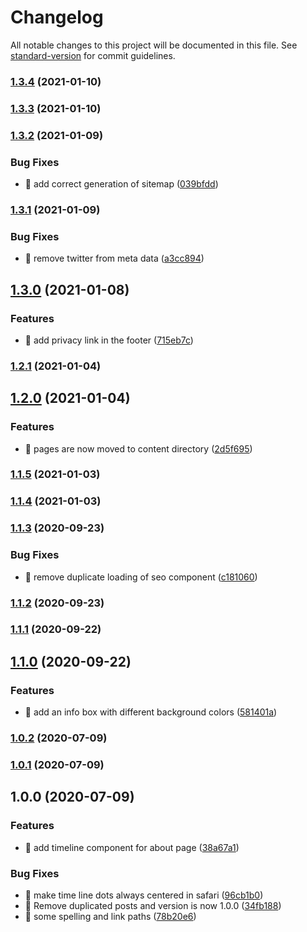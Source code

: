 # Changelog

All notable changes to this project will be documented in this file. See [standard-version](https://github.com/conventional-changelog/standard-version) for commit guidelines.

### [1.3.4](https://github.com/samuelsson/eriksamuelsson/compare/v1.3.3...v1.3.4) (2021-01-10)

### [1.3.3](https://github.com/samuelsson/eriksamuelsson/compare/v1.3.2...v1.3.3) (2021-01-10)

### [1.3.2](https://github.com/samuelsson/eriksamuelsson/compare/v1.3.1...v1.3.2) (2021-01-09)


### Bug Fixes

* 🐛 add correct generation of sitemap ([039bfdd](https://github.com/samuelsson/eriksamuelsson/commit/039bfdd4cfe6d0fdcfc75c2939f1fb0707d07499))

### [1.3.1](https://github.com/samuelsson/eriksamuelsson/compare/v1.3.0...v1.3.1) (2021-01-09)


### Bug Fixes

* 🐛 remove twitter from meta data ([a3cc894](https://github.com/samuelsson/eriksamuelsson/commit/a3cc894b0d1408e6f443251e895eed944a6fa242))

## [1.3.0](https://github.com/samuelsson/eriksamuelsson/compare/v1.2.1...v1.3.0) (2021-01-08)


### Features

* 🎸 add privacy link in the footer ([715eb7c](https://github.com/samuelsson/eriksamuelsson/commit/715eb7cf77e3aa42758efbe4a6b11acf8d318962))

### [1.2.1](https://github.com/samuelsson/eriksamuelsson/compare/v1.2.0...v1.2.1) (2021-01-04)

## [1.2.0](https://github.com/samuelsson/eriksamuelsson/compare/v1.1.5...v1.2.0) (2021-01-04)


### Features

* 🎸 pages are now moved to content directory ([2d5f695](https://github.com/samuelsson/eriksamuelsson/commit/2d5f69585450d9a55962a30b90fbef97878f07c3))

### [1.1.5](https://github.com/samuelsson/eriksamuelsson/compare/v1.1.4...v1.1.5) (2021-01-03)

### [1.1.4](https://github.com/samuelsson/eriksamuelsson/compare/v1.1.3...v1.1.4) (2021-01-03)

### [1.1.3](https://github.com/samuelsson/eriksamuelsson/compare/v1.1.2...v1.1.3) (2020-09-23)


### Bug Fixes

* 🐛 remove duplicate loading of seo component ([c181060](https://github.com/samuelsson/eriksamuelsson/commit/c181060497fc98607a473df03ec01af2eaa0f412))

### [1.1.2](https://github.com/samuelsson/eriksamuelsson/compare/v1.1.1...v1.1.2) (2020-09-23)

### [1.1.1](https://github.com/samuelsson/eriksamuelsson/compare/v1.1.0...v1.1.1) (2020-09-22)

## [1.1.0](https://github.com/samuelsson/eriksamuelsson/compare/v1.0.2...v1.1.0) (2020-09-22)


### Features

* 🎸 add an info box with different background colors ([581401a](https://github.com/samuelsson/eriksamuelsson/commit/581401a80ebd80cf89d00df18a94038a22f5e564))

### [1.0.2](https://github.com/samuelsson/eriksamuelsson/compare/v1.0.1...v1.0.2) (2020-07-09)

### [1.0.1](https://github.com/samuelsson/eriksamuelsson/compare/v1.0.0...v1.0.1) (2020-07-09)

## 1.0.0 (2020-07-09)


### Features

* 🎸 add timeline component for about page ([38a67a1](https://github.com/samuelsson/eriksamuelsson/commit/38a67a15761ea6003ffc5b64e3349d5316dd5be1))


### Bug Fixes

* 🐛 make time line dots always centered in safari ([96cb1b0](https://github.com/samuelsson/eriksamuelsson/commit/96cb1b0fb3dec20839601a14b8d383b7656a8443))
* 🐛 Remove duplicated posts and version is now 1.0.0 ([34fb188](https://github.com/samuelsson/eriksamuelsson/commit/34fb188f20ffb82ce4a861702cee04597acd842c))
* 🐛 some spelling and link paths ([78b20e6](https://github.com/samuelsson/eriksamuelsson/commit/78b20e62ac468ee6d56cc12010d08b289d50cf5e))
